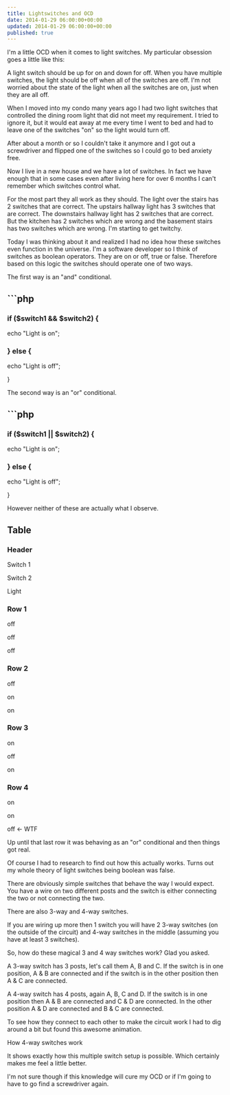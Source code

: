 ```yaml
---
title: Lightswitches and OCD
date: 2014-01-29 06:00:00+00:00
updated: 2014-01-29 06:00:00+00:00
published: true
---
```


I'm a little OCD when it comes to light switches. My particular obsession goes a little like this:

A light switch should be up for on and down for off.  When you have multiple switches, the light should be off when all of the switches are off.  I'm not worried about the state of the light when all the switches are on, just when they are all off.

When I moved into my condo many years ago I had two light switches that controlled the dining room light that did not meet my requirement.  I tried to ignore it, but it would eat away at me every time I went to bed and had to leave one of the switches "on" so the light would turn off.

After about a month or so I couldn't take it anymore and I got out a screwdriver and flipped one of the switches so I could go to bed anxiety free.

Now I live in a new house and we have a lot of switches.  In fact we have enough that in some cases even after living here for over 6 months I can't remember which switches control what.

For the most part they all work as they should.  The light over the stairs has 2 switches that are correct.  The upstairs hallway light has 3 switches that are correct.  The downstairs hallway light has 2 switches that are correct.  But the kitchen has 2 switches which are wrong and the basement stairs has two switches which are wrong. I'm starting to get twitchy.

Today I was thinking about it and realized I had no idea how these switches even function in the universe.  I'm a software developer so I think of switches as boolean operators.  They are on or off, true or false.  Therefore based on this logic the switches should operate one of two ways.

The first way is an "and" conditional.

## ```php

### if ($switch1 && $switch2) {

echo "Light is on";

### } else {

echo "Light is off";

}

The second way is an "or" conditional.

## ```php

### if ($switch1 || $switch2) {

echo "Light is on";

### } else {

echo "Light is off";

}

However neither of these are actually what I observe.

## Table

### Header

Switch 1

Switch 2

Light

### Row 1

off

off

off

### Row 2

off

on

on

### Row 3

on

off

on

### Row 4

on

on

off <- WTF

Up until that last row it was behaving as an "or" conditional and then things got real.

Of course I had to research to find out how this actually works.  Turns out my whole theory of light switches being boolean was false.

There are obviously simple switches that behave the way I would expect.  You have a wire on two different posts and the switch is either connecting the two or not connecting the two.

There are also 3-way and 4-way switches.

If you are wiring up more then 1 switch you will have 2 3-way switches (on the outside of the circuit) and 4-way switches in the middle (assuming you have at least 3 switches).

So, how do these magical 3 and 4 way switches work?  Glad you asked.

A 3-way switch has 3 posts, let's call them A, B and C.  If the switch is in one position, A & B are connected and if the switch is in the other position then A & C are connected.

A 4-way switch has 4 posts, again A, B, C and D.  If the switch is in one position then A & B are connected and C & D are connected.  In the other position A & D are connected and B & C are connected.

To see how they connect to each other to make the circuit work I had to dig around a bit but found this awesome animation.

How 4-way switches work

It shows exactly how this multiple switch setup is possible.  Which certainly makes me feel a little better.

I'm not sure though if this knowledge will cure my OCD or if I'm going to have to go find a screwdriver again.

